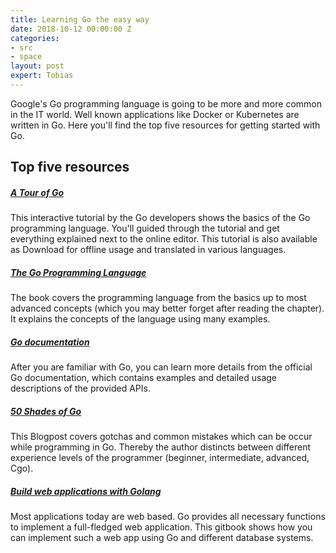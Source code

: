 ```yaml
---
title: Learning Go the easy way
date: 2018-10-12 00:00:00 Z
categories:
- src
- space
layout: post
expert: Tobias
---
```


Google's Go programming language is going to be more and more common
in the IT world. Well known applications like Docker or Kubernetes are 
written in Go. Here you'll find the top five resources for getting
started with Go.

## Top five resources

##### [A Tour of Go](https://tour.golang.org/welcome/1)  
This interactive tutorial by the Go developers shows the basics of the Go programming language. You'll guided through the tutorial and get everything explained next to the online editor. This tutorial is also available as Download for offline usage and translated in various languages.

##### [The Go Programming Language](https://www.amazon.de/Programming-Language-Addison-Wesley-Professional-Computing/dp/0134190440/ref=sr_1_1?ie=UTF8&qid=1539333208&sr=8-1&keywords=go+programming+language)  
The book covers the programming language from the basics up to most advanced concepts (which you may better forget after reading the chapter). It explains the concepts of the language using many examples. 


##### [Go documentation](https://golang.org/doc/)
After you are familiar with Go, you can learn more details from the official Go documentation, which contains examples and detailed usage descriptions of the provided APIs.

##### [50 Shades of Go](http://devs.cloudimmunity.com/gotchas-and-common-mistakes-in-go-golang/index.html)
This Blogpost covers gotchas and common mistakes which can be occur while programming in Go. Thereby the author distincts between different experience levels of the programmer (beginner, intermediate, advanced, Cgo).

##### [Build web applications with Golang](https://astaxie.gitbooks.io/build-web-application-with-golang/content/en/index.html)
Most applications today are web based. Go provides all necessary functions to implement a full-fledged web application. This gitbook shows how you can implement such a web app using Go and different database systems.